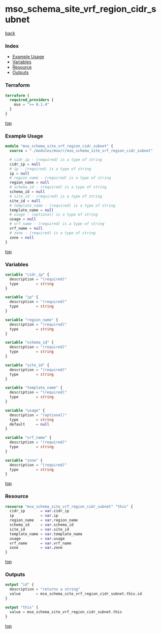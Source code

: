 # mso_schema_site_vrf_region_cidr_subnet

[back](../mso.md)

### Index

- [Example Usage](#example-usage)
- [Variables](#variables)
- [Resource](#resource)
- [Outputs](#outputs)

### Terraform

```terraform
terraform {
  required_providers {
    mso = ">= 0.1.4"
  }
}
```

[top](#index)

### Example Usage

```terraform
module "mso_schema_site_vrf_region_cidr_subnet" {
  source = "./modules/mso/r/mso_schema_site_vrf_region_cidr_subnet"

  # cidr_ip - (required) is a type of string
  cidr_ip = null
  # ip - (required) is a type of string
  ip = null
  # region_name - (required) is a type of string
  region_name = null
  # schema_id - (required) is a type of string
  schema_id = null
  # site_id - (required) is a type of string
  site_id = null
  # template_name - (required) is a type of string
  template_name = null
  # usage - (optional) is a type of string
  usage = null
  # vrf_name - (required) is a type of string
  vrf_name = null
  # zone - (required) is a type of string
  zone = null
}
```

[top](#index)

### Variables

```terraform
variable "cidr_ip" {
  description = "(required)"
  type        = string
}

variable "ip" {
  description = "(required)"
  type        = string
}

variable "region_name" {
  description = "(required)"
  type        = string
}

variable "schema_id" {
  description = "(required)"
  type        = string
}

variable "site_id" {
  description = "(required)"
  type        = string
}

variable "template_name" {
  description = "(required)"
  type        = string
}

variable "usage" {
  description = "(optional)"
  type        = string
  default     = null
}

variable "vrf_name" {
  description = "(required)"
  type        = string
}

variable "zone" {
  description = "(required)"
  type        = string
}
```

[top](#index)

### Resource

```terraform
resource "mso_schema_site_vrf_region_cidr_subnet" "this" {
  cidr_ip       = var.cidr_ip
  ip            = var.ip
  region_name   = var.region_name
  schema_id     = var.schema_id
  site_id       = var.site_id
  template_name = var.template_name
  usage         = var.usage
  vrf_name      = var.vrf_name
  zone          = var.zone
}
```

[top](#index)

### Outputs

```terraform
output "id" {
  description = "returns a string"
  value       = mso_schema_site_vrf_region_cidr_subnet.this.id
}

output "this" {
  value = mso_schema_site_vrf_region_cidr_subnet.this
}
```

[top](#index)